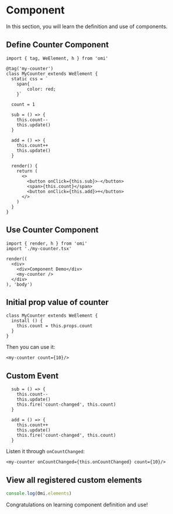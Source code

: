 # Component

In this section, you will learn the definition and use of components.

## Define Counter Component

```tsx
import { tag, WeElement, h } from 'omi'

@tag('my-counter')
class MyCounter extends WeElement {
  static css = `
    span{
        color: red;
    }`

  count = 1

  sub = () => {
    this.count--
    this.update()
  }

  add = () => {
    this.count++
    this.update()
  }

  render() {
    return (
      <>
        <button onClick={this.sub}>-</button>
        <span>{this.count}</span>
        <button onClick={this.add}>+</button>
      </>
    )
  }
}
```

## Use Counter Component

```tsx
import { render, h } from 'omi'
import './my-counter.tsx'

render((
  <div>
    <div>Component Demo</div>
    <my-counter />
  </div>
), 'body')
```

## Initial prop value of counter

```tsx
class MyCounter extends WeElement {
  install () {
    this.count = this.props.count
  }
}
```

Then you can use it: 

```tsx
<my-counter count={10}/>
```


## Custom Event

```tsx
  sub = () => {
    this.count--
    this.update()
    this.fire('count-changed', this.count)
  }

  add = () => {
    this.count++
    this.update()
    this.fire('count-changed', this.count)
  }
```

Listen it through `onCountChanged`:

```tsx
<my-counter onCountChanged={this.onCountChanged} count={10}/>
```

## View all registered custom elements

```js
console.log(Omi.elements)
```

Congratulations on learning component definition and use!